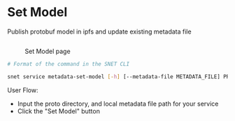 # Set Model

Publish protobuf model in ipfs and update existing metadata file

<figure><img src="/assets/images/products/TUI/Screenshot 2024-08-17 at 6.00.03 PM.png" alt=""><figcaption><p>Set Model page</p></figcaption></figure>

```bash
# Format of the command in the SNET CLI

snet service metadata-set-model [-h] [--metadata-file METADATA_FILE] PROTO_DIR
```

User Flow:

* Input the proto directory, and local metadata file path for your service
* Click the "Set Model" button
